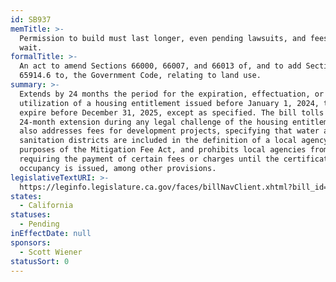 ```yaml
---
id: SB937
memTitle: >-
  Permission to build must last longer, even pending lawsuits, and fees must
  wait.
formalTitle: >-
  An act to amend Sections 66000, 66007, and 66013 of, and to add Section
  65914.6 to, the Government Code, relating to land use.
summary: >-
  Extends by 24 months the period for the expiration, effectuation, or
  utilization of a housing entitlement issued before January 1, 2024, that will
  expire before December 31, 2025, except as specified. The bill tolls this
  24-month extension during any legal challenge of the housing entitlement. It
  also addresses fees for development projects, specifying that water and
  sanitation districts are included in the definition of a local agency for
  purposes of the Mitigation Fee Act, and prohibits local agencies from
  requiring the payment of certain fees or charges until the certificate of
  occupancy is issued, among other provisions.
legislativeTextURI: >-
  https://leginfo.legislature.ca.gov/faces/billNavClient.xhtml?bill_id=202320240SB937
states:
  - California
statuses:
  - Pending
inEffectDate: null
sponsors:
  - Scott Wiener
statusSort: 0
---
```

